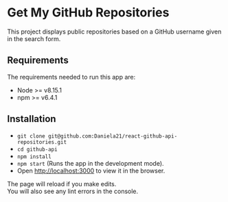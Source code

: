 # Get My GitHub Repositories

This project displays public repositories based on a GitHub username given in the search form.

## Requirements

The requirements needed to run this app are:

* Node >= v8.15.1
* npm >= v6.4.1

## Installation
* `git clone git@github.com:Daniela21/react-github-api-repositories.git`
* `cd github-api`
* `npm install`
* `npm start` (Runs the app in the development mode).
* Open [http://localhost:3000](http://localhost:3000) to view it in the browser.

The page will reload if you make edits.<br>
You will also see any lint errors in the console.
